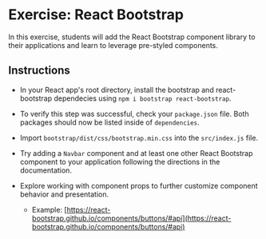 # Exercise: React Bootstrap

In this exercise, students will add the React Bootstrap component library to their applications and learn to leverage pre-styled components.

## Instructions

- In your React app's root directory, install the bootstrap and react-bootstrap dependecies using `npm i bootstrap react-bootstrap`.

- To verify this step was successful, check your `package.json` file. Both packages should now be listed inside of `dependencies`.

- Import `bootstrap/dist/css/bootstrap.min.css` into the `src/index.js` file.

- Try adding a `Navbar` component and at least one other React Bootstrap component to your application following the directions in the documentation.

- Explore working with component props to further customize component behavior and presentation.
    - Example: [https://react-bootstrap.github.io/components/buttons/#api](https://react-bootstrap.github.io/components/buttons/#api)